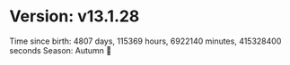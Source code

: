 # Version: v13.1.28
Time since birth: 4807 days, 115369 hours, 6922140 minutes, 415328400 seconds
Season: Autumn 🍁
